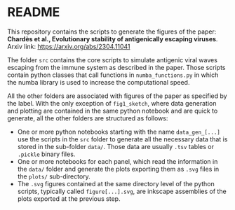 # README

This repository contains the scripts to generate the figures of the paper: **Chardès et al., Evolutionary stability of antigenically escaping viruses**.
Arxiv link: https://arxiv.org/abs/2304.11041

The folder `src` contains the core scripts to simulate antigenic viral waves escaping from the immune system as described in the paper.
Those scripts contain python classes that call functions in `numba_functions.py` in which the numba library is used to increase the computational speed.

All the other folders are associated with figures of the paper as specified by the label.
With the only exception of `fig1_sketch`, where data generation and plotting are contained in the same python notebook and are quick to generate, all the other folders are structured as follows:
- One or more python notebooks starting with the name `data_gen_[...]` use the scripts in the `src` folder to generate all the necessary data that is stored in the sub-folder `data/`. Those data are usually `.tsv` tables or `.pickle` binary files.
- One or more notebooks for each panel, which read the information in the `data/` folder and generate the plots exporting them as `.svg` files in the `plots/` sub-directory.
- The `.svg` figures contained at the same directory level of the python scripts, typically called `figure[...].svg`, are inkscape assemblies of the plots exported at the previous step.



